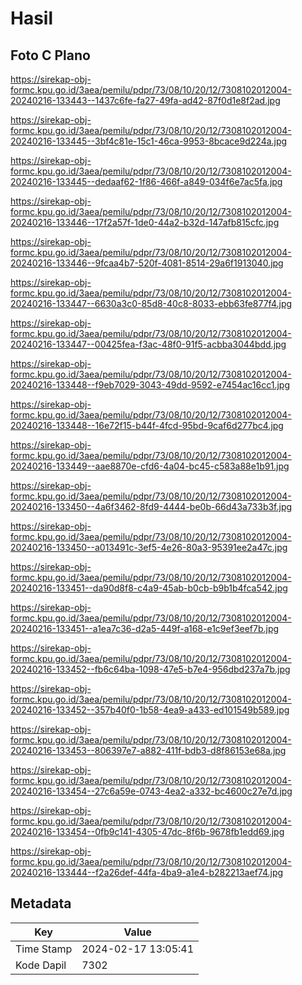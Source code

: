 # Hasil

## Foto C Plano

https://sirekap-obj-formc.kpu.go.id/3aea/pemilu/pdpr/73/08/10/20/12/7308102012004-20240216-133443--1437c6fe-fa27-49fa-ad42-87f0d1e8f2ad.jpg

https://sirekap-obj-formc.kpu.go.id/3aea/pemilu/pdpr/73/08/10/20/12/7308102012004-20240216-133445--3bf4c81e-15c1-46ca-9953-8bcace9d224a.jpg

https://sirekap-obj-formc.kpu.go.id/3aea/pemilu/pdpr/73/08/10/20/12/7308102012004-20240216-133445--dedaaf62-1f86-466f-a849-034f6e7ac5fa.jpg

https://sirekap-obj-formc.kpu.go.id/3aea/pemilu/pdpr/73/08/10/20/12/7308102012004-20240216-133446--17f2a57f-1de0-44a2-b32d-147afb815cfc.jpg

https://sirekap-obj-formc.kpu.go.id/3aea/pemilu/pdpr/73/08/10/20/12/7308102012004-20240216-133446--9fcaa4b7-520f-4081-8514-29a6f1913040.jpg

https://sirekap-obj-formc.kpu.go.id/3aea/pemilu/pdpr/73/08/10/20/12/7308102012004-20240216-133447--6630a3c0-85d8-40c8-8033-ebb63fe877f4.jpg

https://sirekap-obj-formc.kpu.go.id/3aea/pemilu/pdpr/73/08/10/20/12/7308102012004-20240216-133447--00425fea-f3ac-48f0-91f5-acbba3044bdd.jpg

https://sirekap-obj-formc.kpu.go.id/3aea/pemilu/pdpr/73/08/10/20/12/7308102012004-20240216-133448--f9eb7029-3043-49dd-9592-e7454ac16cc1.jpg

https://sirekap-obj-formc.kpu.go.id/3aea/pemilu/pdpr/73/08/10/20/12/7308102012004-20240216-133448--16e72f15-b44f-4fcd-95bd-9caf6d277bc4.jpg

https://sirekap-obj-formc.kpu.go.id/3aea/pemilu/pdpr/73/08/10/20/12/7308102012004-20240216-133449--aae8870e-cfd6-4a04-bc45-c583a88e1b91.jpg

https://sirekap-obj-formc.kpu.go.id/3aea/pemilu/pdpr/73/08/10/20/12/7308102012004-20240216-133450--4a6f3462-8fd9-4444-be0b-66d43a733b3f.jpg

https://sirekap-obj-formc.kpu.go.id/3aea/pemilu/pdpr/73/08/10/20/12/7308102012004-20240216-133450--a013491c-3ef5-4e26-80a3-95391ee2a47c.jpg

https://sirekap-obj-formc.kpu.go.id/3aea/pemilu/pdpr/73/08/10/20/12/7308102012004-20240216-133451--da90d8f8-c4a9-45ab-b0cb-b9b1b4fca542.jpg

https://sirekap-obj-formc.kpu.go.id/3aea/pemilu/pdpr/73/08/10/20/12/7308102012004-20240216-133451--a1ea7c36-d2a5-449f-a168-e1c9ef3eef7b.jpg

https://sirekap-obj-formc.kpu.go.id/3aea/pemilu/pdpr/73/08/10/20/12/7308102012004-20240216-133452--fb6c64ba-1098-47e5-b7e4-956dbd237a7b.jpg

https://sirekap-obj-formc.kpu.go.id/3aea/pemilu/pdpr/73/08/10/20/12/7308102012004-20240216-133452--357b40f0-1b58-4ea9-a433-ed101549b589.jpg

https://sirekap-obj-formc.kpu.go.id/3aea/pemilu/pdpr/73/08/10/20/12/7308102012004-20240216-133453--806397e7-a882-411f-bdb3-d8f86153e68a.jpg

https://sirekap-obj-formc.kpu.go.id/3aea/pemilu/pdpr/73/08/10/20/12/7308102012004-20240216-133454--27c6a59e-0743-4ea2-a332-bc4600c27e7d.jpg

https://sirekap-obj-formc.kpu.go.id/3aea/pemilu/pdpr/73/08/10/20/12/7308102012004-20240216-133454--0fb9c141-4305-47dc-8f6b-9678fb1edd69.jpg

https://sirekap-obj-formc.kpu.go.id/3aea/pemilu/pdpr/73/08/10/20/12/7308102012004-20240216-133444--f2a26def-44fa-4ba9-a1e4-b282213aef74.jpg


## Metadata

| Key        | Value               |
| ---------- | ------------------- |
| Time Stamp | 2024-02-17 13:05:41 |
| Kode Dapil | 7302                |



